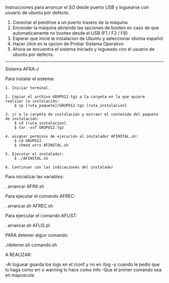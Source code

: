 Instrucciones para arrancar el SO desde puerto USB y loguearse con usuario de ubuntu por defecto.

1) Conectar el pendrive a un puerto trasero de la máquina.
2) Encender la máquina abriendo las opciones de booteo en caso de que automaticamente no bootee desde el USB (F1 / F2 / F8)
3) Esperar que inicie la instalacion de Ubuntu y seleccionar idioma español
4) Hacer click en la opcion de Probar Sistema Operativo
5) Ahora se encuentra el sistema iniciado y logueado con el usuario de ubuntu por defecto.

------------------------------------------------------------------------

Sistema AFRA-J

Para instalar el sistema:
	
	1. Iniciar terminal.
	
	2. Copiar el archivo GRUPO12.tgz a la carpeta en la que quiere realizar la instalación:
		$ cp [ruta_paquete]/GRUPO12.tgz [ruta_instalacion]

	3. ir a la carpeta de instalación y extraer el contenido del paquete de instalación:
		$ cd [ruta_instalacion]
		$ tar -xvf GRUPO12.tgz

	4. asignar permisos de ejecución al instalador AFINSTAL.sh:
		$ cd GRUPO12
		$ chmod u+rx AFINSTAL.sh

	5. Ejecutar el instalador:
		$ ./AFINSTAL.sh

	6. Continuar con las indicaciones del instalador

Para inicializar las variables:

. arrancar AFINI.sh

Para ejecutar el comando AFREC:

. arrancar.sh AFREC.sh

Para ejercutar el comando AFLIST:

. arrancar.sh AFLIS.pl


PARA detener algun comando:

./detener.sh comando.sh


A REALIZAR:

-Al loguear guarda los logs en el /conf y no en /log
-y cuando le pedis que lo haga como err o warning lo hace como info
-Que el primer comando sea en mayuscula

